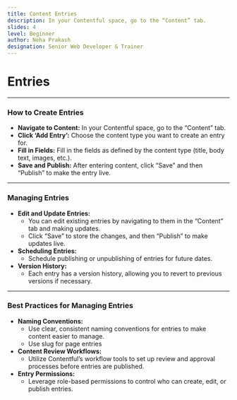 ```yaml
---
title: Content Entries
description: In your Contentful space, go to the “Content” tab.
slides: 4
level: Beginner
author: Neha Prakash
designation: Senior Web Developer & Trainer
---
```


<!-- Slide 1 -->
# Entries

---

<!-- Slide 2 -->
### How to Create Entries

- **Navigate to Content:** In your Contentful space, go to the “Content” tab.
- **Click ‘Add Entry’:** Choose the content type you want to create an entry for.
- **Fill in Fields:** Fill in the fields as defined by the content type (title, body text, images, etc.).
- **Save and Publish:** After entering content, click “Save” and then “Publish” to make the entry live.

---

<!-- Slide 3 -->
### Managing Entries

- **Edit and Update Entries:**
    - You can edit existing entries by navigating to them in the “Content” tab and making updates.
    - Click “Save” to store the changes, and then “Publish” to make updates live.
- **Scheduling Entries:**
    - Schedule publishing or unpublishing of entries for future dates.
- **Version History:**
    - Each entry has a version history, allowing you to revert to previous versions if necessary.

---

<!-- Slide 4 -->
### Best Practices for Managing Entries

- **Naming Conventions:**
    - Use clear, consistent naming conventions for entries to make content easier to manage.
    - Use slug for page entries
- **Content Review Workflows:**
    - Utilize Contentful’s workflow tools to set up review and approval processes before entries are published.
- **Entry Permissions:**
    - Leverage role-based permissions to control who can create, edit, or publish entries.